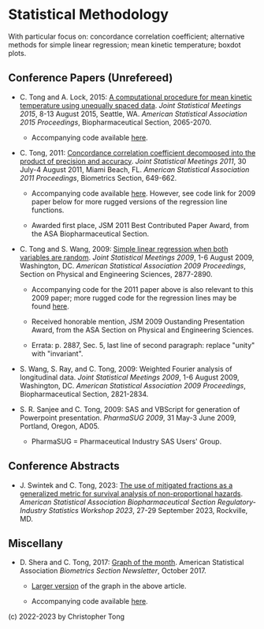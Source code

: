 # Statistical Methodology

With particular focus on: concordance correlation coefficient; alternative methods for simple linear regression; mean kinetic temperature; boxdot plots.

## Conference Papers (Unrefereed)

- C. Tong and A. Lock, 2015:  [A computational procedure for mean kinetic temperature using unequally spaced data](https://www.academia.edu/19390751/A_computational_procedure_for_mean_kinetic_temperature_using_unequally_spaced_data).  *Joint Statistical Meetings 2015*, 
8-13 August 2015, Seattle, WA.  *American Statistical Association 2015 Proceedings*, Biopharmaceutical Section, 2065-2070.

  - Accompanying code available [here](https://github.com/hydrodynamicstability/meankinetictemperature).

- C. Tong, 2011:  [Concordance correlation coefficient decomposed into the product of precision and accuracy](
https://www.academia.edu/8840828/Concordance_correlation_coefficient_decomposed_into_the_product_of_precision_and_accuracy).  *Joint Statistical Meetings 2011*, 30 July-4 August 2011, 
Miami Beach, FL.  *American Statistical Association 2011 Proceedings*, Biometrics Section, 649-662.

  - Accompanying code available [here](https://github.com/hydrodynamicstability/concordancecorrelation).  However, see code link for 2009 paper below for more rugged versions of the regression line functions.
  
  - Awarded first place, JSM 2011 Best Contributed Paper Award, from the ASA Biopharmaceutical Section.

- C. Tong and S. Wang, 2009:  [Simple linear regression when both variables are random](https://www.academia.edu/3873479/Simple_Linear_Regression_When_Both_Variables_are_Random).  *Joint Statistical Meetings 2009*, 1-6 August 2009,
Washington, DC.  *American Statistical Association 2009 Proceedings*, Section on Physical and Engineering Sciences, 2877-2890.

  - Accompanying code for the 2011 paper above is also relevant to this 2009 paper; more rugged code for the regression lines may be found [here](https://github.com/hydrodynamicstability/SLR.when.both.variables.random).
  
  - Received honorable mention, JSM 2009 Oustanding Presentation Award, from the ASA Section on Physical and Engineering Sciences.
  
  - Errata:  p. 2887, Sec. 5, last line of second paragraph:  replace "unity" with "invariant".

- S. Wang, S. Ray, and C. Tong, 2009:  Weighted Fourier analysis of longitudinal data.  *Joint Statistical Meetings 2009*, 1-6 August 2009, 
Washington, DC.  *American Statistical Association 2009 Proceedings*, Biopharmaceutical Section, 2821-2834.

- S. R. Sanjee and C. Tong, 2009:  SAS and VBScript for generation of Powerpoint presentation.  *PharmaSUG 2009*, 31 May-3 June 2009, Portland, Oregon, AD05.

  - PharmaSUG = Pharmaceutical Industry SAS Users' Group.

## Conference Abstracts

- J. Swintek and C. Tong, 2023:  [The use of mitigated fractions as a generalized metric for
survival analysis of non-proportional hazards](https://ww3.aievolution.com/AMSTATevents/index.cfm?do=ev.viewEv&ev=2334).  *American Statistical Association Biopharmaceutical Section Regulatory-Industry Statistics Workshop 2023*, 27-29 September 2023, Rockville, MD.
  
## Miscellany

- D. Shera and C. Tong, 2017:  [Graph of the month](biometrics_Oct2017excerpt.pdf).  American Statistical Association *Biometrics Section Newsletter*, October 2017.

  - [Larger version](quantileboxplotLARGE.PNG) of the graph in the above article.
  
  - Accompanying code available [here](https://github.com/hydrodynamicstability/boxdot.plot).


(c) 2022-2023 by Christopher Tong
